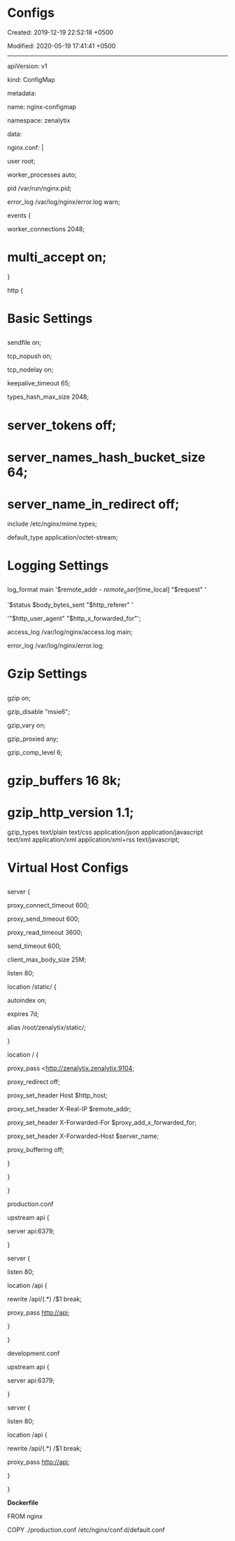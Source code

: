 # Configs

Created: 2019-12-19 22:52:18 +0500

Modified: 2020-05-19 17:41:41 +0500

---

apiVersion: v1

kind: ConfigMap

metadata:

name: nginx-configmap

namespace: zenalytix

data:

nginx.conf: |

user root;

worker_processes auto;

pid /var/run/nginx.pid;

error_log /var/log/nginx/error.log warn;

events {

worker_connections 2048;

# multi_accept on;

}



http {

##

# Basic Settings

##



sendfile on;

tcp_nopush on;

tcp_nodelay on;

keepalive_timeout 65;

types_hash_max_size 2048;

# server_tokens off;



# server_names_hash_bucket_size 64;

# server_name_in_redirect off;



include /etc/nginx/mime.types;

default_type application/octet-stream;



##

# Logging Settings

##

log_format main '$remote_addr - $remote_user [$time_local] "$request" '

'$status $body_bytes_sent "$http_referer" '

'"$http_user_agent" "$http_x_forwarded_for"';



access_log /var/log/nginx/access.log main;

error_log /var/log/nginx/error.log;



##

# Gzip Settings

##



gzip on;

gzip_disable "msie6";



gzip_vary on;

gzip_proxied any;

gzip_comp_level 6;

# gzip_buffers 16 8k;

# gzip_http_version 1.1;

gzip_types text/plain text/css application/json application/javascript text/xml application/xml application/xml+rss text/javascript;



##

# Virtual Host Configs

##



server {

proxy_connect_timeout 600;

proxy_send_timeout 600;

proxy_read_timeout 3600;

send_timeout 600;

client_max_body_size 25M;

listen 80;



location /static/ {

autoindex on;

expires 7d;

alias /root/zenalytix/static/;

}



location / {

proxy_pass <http://zenalytix.zenalytix:9104;

proxy_redirect off;

proxy_set_header Host $http_host;

proxy_set_header X-Real-IP $remote_addr;

proxy_set_header X-Forwarded-For $proxy_add_x_forwarded_for;

proxy_set_header X-Forwarded-Host $server_name;

proxy_buffering off;

}

}

}





production.conf

upstream api {

server api:6379;

}

server {

listen 80;

location /api {

rewrite /api/(.*) /$1 break;

proxy_pass <http://api>;

}

}



development.conf

upstream api {

server api:6379;

}

server {

listen 80;

location /api {

rewrite /api/(.*) /$1 break;

proxy_pass <http://api>;

}

}



**Dockerfile**

FROM nginx

COPY ./production.conf /etc/nginx/conf.d/default.conf


